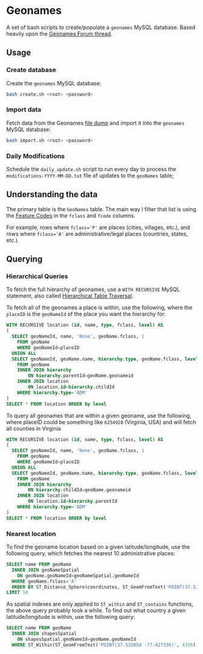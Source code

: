 # Geonames
A set of bash scripts to create/populate a `geonames` MySQL database.  Based heavily upon the [Geonames Forum thread](http://forum.geonames.org/gforum/posts/list/732.page).

## Usage

### Create database
Create the `geonames` MySQL database:
```bash
bash create.sh <root> <password>
```

### Import data
Fetch data from the Geonames [file dump](http://download.geonames.org/export/dump/) and import it into the `geonames` MySQL database:
```bash
bash import.sh <root> <password>
```

### Daily Modifications
Schedule the `daily_update.sh` script to run every day to process the `modifications-YYYY-MM-DD.txt` file of updates to the `geoNames` table;

## Understanding the data
The primary table is the `GeoNames` table.  The main way I filter that list is using the [Feature Codes](http://www.geonames.org/export/codes.html) in the `fclass` and `fcode` columns.

For example, rows where `fclass='P'` are places (cities, villages, etc.), and rows where `fclass='A'` are administrative/legal places (countries, states, etc.)

## Querying

### Hierarchical Queries
To fetch the full hierarchy of geonames, use a `WITH RECURSIVE` MySQL statement, also called [Hierarchical Table Traversal](https://dev.mysql.com/doc/refman/8.0/en/with.html#common-table-expressions-recursive-hierarchy-traversal).


To fetch all of the geonames a place is within, use the following, where the `placeID` is the `geoNameId` of the place you want the hierarchy for:
```sql
WITH RECURSIVE location (id, name, type, fclass, level) AS
(
  SELECT geoNameId, name, 'None', geoName.fclass, 1
    FROM geoName
    WHERE geoNameId=placeID
  UNION ALL
  SELECT geoNameId, geoName.name, hierarchy.type, geoName.fclass, level+1
    FROM geoName
    INNER JOIN hierarchy
    	ON hierarchy.parentId=geoName.geonameid
    INNER JOIN location
    	ON location.id=hierarchy.childId
    WHERE hierarchy.type='ADM'
)
SELECT * FROM location ORDER by level
```


To query all geonames that are within a given geoname, use the following, where placeID could be something like `6254928` (Virginia, USA) and will fetch all counties in Virginia
```sql
WITH RECURSIVE location (id, name, type, fclass, level) AS
(
  SELECT geoNameId, name, 'None', geoName.fclass, 1
    FROM geoName
    WHERE geoNameId=placeID
  UNION ALL
  SELECT geoNameId, geoName.name, hierarchy.type, geoName.fclass, level+1
    FROM geoName
    INNER JOIN hierarchy
    	ON hierarchy.childId=geoName.geonameid
    INNER JOIN location
    	ON location.id=hierarchy.parentId
    WHERE hierarchy.type='ADM'
)
SELECT * FROM location ORDER by level
```


### Nearest location
To find the geoname location based on a given latitude/longitude, use the following query, which fetches the nearest 10 administrative places:
```sql
SELECT name FROM geoName
  INNER JOIN geoNameSpatial
    ON geoName.geoNameId=geoNameSpatial.geoNameId
  WHERE geoName.fclass='A'
  ORDER BY ST_Distance_Sphere(coordinates, ST_GeomFromText('POINT(37.532054 -77.427336)', 4326))
LIMIT 10
```

As spatial indexes are only applied to `ST_within` and `ST_contains` functions, the above query probably took a while.  To find out what country a given latitude/longitude is within, use the following query:

```sql
SELECT name FROM geoName
  INNER JOIN shapesSpatial
    ON shapesSpatial.geoNameId=geoName.geoNameId
  WHERE ST_Within(ST_GeomFromText('POINT(37.532054 -77.427336)', 4326), geom)
```
